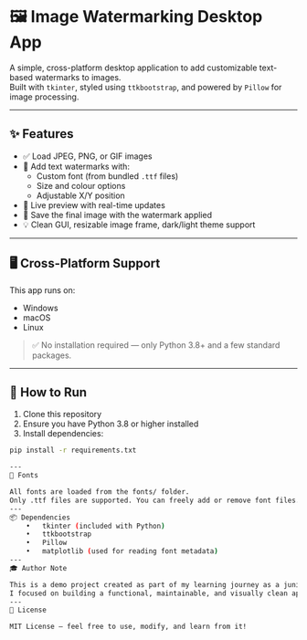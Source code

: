 # 🖼️ Image Watermarking Desktop App

A simple, cross-platform desktop application to add customizable text-based watermarks to images.  
Built with `tkinter`, styled using `ttkbootstrap`, and powered by `Pillow` for image processing.

---

## ✨ Features

- ✅ Load JPEG, PNG, or GIF images
- 🎨 Add text watermarks with:
  - Custom font (from bundled `.ttf` files)
  - Size and colour options
  - Adjustable X/Y position
- 🔎 Live preview with real-time updates
- 💾 Save the final image with the watermark applied
- 💡 Clean GUI, resizable image frame, dark/light theme support

---

## 🖥️ Cross-Platform Support

This app runs on:

- Windows
- macOS
- Linux

> ✅ No installation required — only Python 3.8+ and a few standard packages.

---

## 🚀 How to Run

1. Clone this repository
2. Ensure you have Python 3.8 or higher installed
3. Install dependencies:

```bash
pip install -r requirements.txt

---
📂 Fonts

All fonts are loaded from the fonts/ folder.
Only .ttf files are supported. You can freely add or remove font files.
---
📦 Dependencies
	•	tkinter (included with Python)
	•	ttkbootstrap
	•	Pillow
	•	matplotlib (used for reading font metadata)
---
🎓 Author Note

This is a demo project created as part of my learning journey as a junior Python developer.
I focused on building a functional, maintainable, and visually clean app, without unnecessary complexity.
---
📝 License

MIT License – feel free to use, modify, and learn from it!
